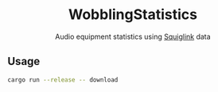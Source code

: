 <h1 align="center">WobblingStatistics</h1>
<p align="center">Audio equipment statistics using <a href="https://squig.link/">Squiglink</a> data<p>

## Usage

```sh
cargo run --release -- download
```
